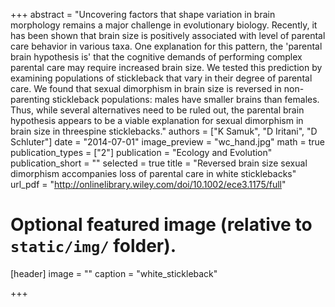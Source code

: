+++
abstract = "Uncovering factors that shape variation in brain morphology remains a major challenge in evolutionary biology. Recently, it has been shown that brain size is positively associated with level of parental care behavior in various taxa. One explanation for this pattern, the 'parental brain hypothesis is' that the cognitive demands of performing complex parental care may require increased brain size. We tested this prediction by examining populations of stickleback that vary in their degree of parental care. We found that sexual dimorphism in brain size is reversed in non-parenting stickleback populations: males have smaller brains than females. Thus, while several alternatives need to be ruled out, the parental brain hypothesis appears to be a viable explanation for sexual dimorphism in brain size in threespine sticklebacks."
authors = ["K Samuk", "D Iritani", "D Schluter"]
date = "2014-07-01"
image_preview = "wc_hand.jpg"
math = true
publication_types = ["2"]
publication = "Ecology and Evolution"
publication_short = ""
selected = true
title = "Reversed brain size sexual dimorphism accompanies loss of parental care in white sticklebacks"
url_pdf = "http://onlinelibrary.wiley.com/doi/10.1002/ece3.1175/full"


# Optional featured image (relative to `static/img/` folder).
[header]
image = ""
caption = "white_stickleback"

+++